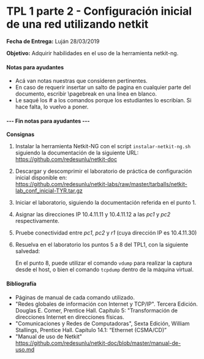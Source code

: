 TPL 1 parte 2 - Configuración inicial de una red utilizando netkit
==================================================================

**Fecha de Entrega:** Luján 28/03/2019

**Objetivo:** Adquirir habilidades en el uso de la herramienta netkit-ng.

#### Notas para ayudantes

* Acá van notas nuestras que consideren pertinentes.
* En caso de requerir insertar un salto de pagina en cualquier parte del documento, escribir \pagebreak en una linea en blanco.
* Le saqué los # a los comandos porque los estudiantes lo escribían. Si hace falta, lo vuelvo a poner.

#### --- Fin notas para ayudantes ---

**Consignas**

1. Instalar la herramienta Netkit-NG con el script `instalar-netkit-ng.sh` siguiendo la documentación de la siguiente URL:  
   <https://github.com/redesunlu/netkit-doc>
2. Descargar y descomprimir el laboratorio de práctica de configuración inicial disponible en:  
   <https://github.com/redesunlu/netkit-labs/raw/master/tarballs/netkit-lab_conf_inicial-TYR.tar.gz>
3. Iniciar el laboratorio, siguiendo la documentación referida en el punto 1.
4. Asignar las direcciones IP 10.4.11.11 y 10.4.11.12 a las _pc1_ y _pc2_ respectivamente.
5. Pruebe conectividad entre _pc1_, _pc2_ y _r1_ (cuya dirección IP es 10.4.11.30)
6. Resuelva en el laboratorio los puntos 5 a 8 del TPL1, con la siguiente salvedad:

    En el punto 8, puede utilizar el comando `vdump` para realizar la captura desde el host, o bien el comando `tcpdump` dentro de la máquina virtual.

#### Bibliografía

* Páginas de manual de cada comando utilizado.
* "Redes globales de información con Internet y TCP/IP". Tercera Edición. Douglas E. Comer, Prentice Hall. Capítulo 5: "Transformación de direcciones Internet en direcciones físicas.
* "Comunicaciones y Redes de Computadoras", Sexta Edición, William Stallings, Prentice Hall. Capítulo 14.1: “Ethernet (CSMA/CD)”
* "Manual de uso de Netkit"  
  <https://github.com/redesunlu/netkit-doc/blob/master/manual-de-uso.md>
